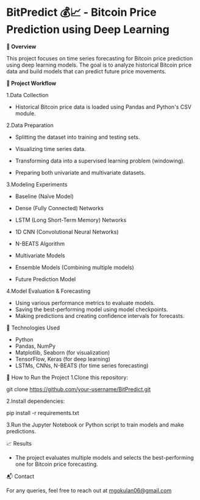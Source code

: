# **BitPredict 💰📈 - Bitcoin Price Prediction using Deep Learning**
**📌 Overview**

This project focuses on time series forecasting for Bitcoin price prediction using deep learning models. The goal is to analyze historical Bitcoin price data and build models that can predict future price movements.

**📂 Project Workflow**

1.Data Collection

  - Historical Bitcoin price data is loaded using Pandas and Python's CSV module.
    
2.Data Preparation

 - Splitting the dataset into training and testing sets.
 - Visualizing time series data.
   
 - Transforming data into a supervised learning problem (windowing).
 
 - Preparing both univariate and multivariate datasets.
   
3.Modeling Experiments

 - Baseline (Naïve Model)
 
 - Dense (Fully Connected) Networks
 - LSTM (Long Short-Term Memory) Networks
 - 1D CNN (Convolutional Neural Networks)
 - N-BEATS Algorithm
 - Multivariate Models
 - Ensemble Models (Combining multiple models)
 - Future Prediction Model
   





4.Model Evaluation & Forecasting
 - Using various performance metrics to evaluate models.
 - Saving the best-performing model using model checkpoints.
 - Making predictions and creating confidence intervals for forecasts.




📌 Technologies Used
 - Python
 - Pandas, NumPy
 - Matplotlib, Seaborn (for visualization)
 - TensorFlow, Keras (for deep learning)
 - LSTMs, CNNs, N-BEATS (for time series forecasting)





🚀 How to Run the Project
1.Clone this repository:

git clone https://github.com/your-username/BitPredict.git

2.Install dependencies:

 
pip install -r requirements.txt

3.Run the Jupyter Notebook or Python script to train models and make predictions.

📈 Results

 - The project evaluates multiple models and selects the best-performing one for Bitcoin price forecasting.

📬 Contact

For any queries, feel free to reach out at mgokulan06@gmail.com
